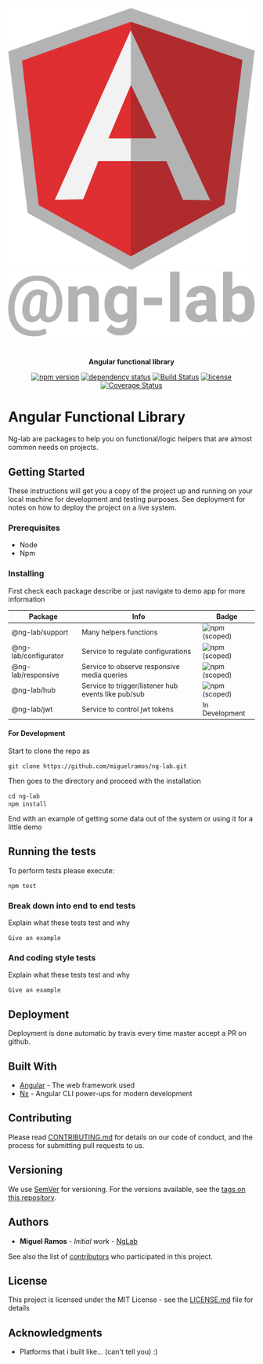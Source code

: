 <div align="center">
  <img src="https://raw.githubusercontent.com/miguelramos/ng-lab/master/apps/ng-lab-demo/src/assets/ng-logo.svg">
  <br/>
  <img src="https://raw.githubusercontent.com/miguelramos/ng-lab/master/apps/ng-lab-demo/src/assets/lab-logo.svg">

#

**Angular functional library**

[![npm version](https://img.shields.io/npm/v/@ng-lab/support.svg?maxAge=3600&style=flat)](https://www.npmjs.com/package/automatic-release)
[![dependency status](https://img.shields.io/david/miguelramos/ng-lab.svg?maxAge=3600&style=flat)](https://david-dm.org/miguelramos/ng-lab)
[![Build Status](https://travis-ci.com/miguelramos/ng-lab.svg?branch=master)](https://travis-ci.com/miguelramos/ng-lab)
[![license](https://img.shields.io/npm/l/ng-lab.svg?maxAge=3600&style=flat)](https://github.com/miguelramos/ng-lab/LICENSE)
[![Coverage Status](https://coveralls.io/repos/github/miguelramos/ng-lab/badge.svg?branch=master)](https://coveralls.io/github/miguelramos/ng-lab?branch=master)

</div>

# Angular Functional Library

Ng-lab are packages to help you on functional/logic helpers that are almost common needs on projects.

## Getting Started

These instructions will get you a copy of the project up and running on your local machine for development and testing purposes. See deployment for notes on how to deploy the project on a live system.

### Prerequisites

- Node
- Npm

### Installing

First check each package describe or just navigate to demo app for more information

|Package|Info|Badge|
|-------|----|-----|
|@ng-lab/support| Many helpers functions | ![npm (scoped)](https://img.shields.io/npm/v/@ng-lab/support.svg?color=green&style=flat) |
|@ng-lab/configurator| Service to regulate configurations | ![npm (scoped)](https://img.shields.io/npm/v/@ng-lab/configurator.svg?color=green&style=flat) |
|@ng-lab/responsive| Service to observe responsive media queries | ![npm (scoped)](https://img.shields.io/npm/v/@ng-lab/responsive.svg?color=green&style=flat) |
|@ng-lab/hub| Service to trigger/listener hub events like pub/sub | ![npm (scoped)](https://img.shields.io/npm/v/@ng-lab/hub.svg?color=green&style=flat) |
|@ng-lab/jwt | Service to control jwt tokens | In Development |

#### For Development

Start to clone the repo as

```
git clone https://github.com/miguelramos/ng-lab.git
```

Then goes to the directory and proceed with the installation

```
cd ng-lab
npm install
```

End with an example of getting some data out of the system or using it for a little demo

## Running the tests

To perform tests please execute:

```
npm test
```

### Break down into end to end tests

Explain what these tests test and why

```
Give an example
```

### And coding style tests

Explain what these tests test and why

```
Give an example
```

## Deployment

Deployment is done automatic by travis every time master accept a PR on github.

## Built With

* [Angular](https://angular.io/) - The web framework used
* [Nx](https://nx.dev) - Angular CLI power-ups for modern development

## Contributing

Please read [CONTRIBUTING.md](https://gist.github.com/PurpleBooth/b24679402957c63ec426) for details on our code of conduct, and the process for submitting pull requests to us.

## Versioning

We use [SemVer](http://semver.org/) for versioning. For the versions available, see the [tags on this repository](https://github.com/your/project/tags). 

## Authors

* **Miguel Ramos** - *Initial work* - [NgLab](https://github.com/miguelramos/ng-lab)

See also the list of [contributors](https://github.com/your/project/contributors) who participated in this project.

## License

This project is licensed under the MIT License - see the [LICENSE.md](LICENSE.md) file for details

## Acknowledgments

* Platforms that i built like... (can't tell you) :)


